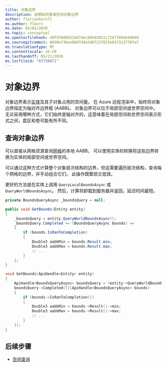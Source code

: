 ```yaml
---
title: 对象边界
description: 说明如何查询空间对象边界
author: florianborn71
ms.author: flborn
ms.date: 02/03/2020
ms.topic: conceptual
ms.openlocfilehash: d9f970d08318d7dec685d3021c72b7f80de90049
ms.sourcegitcommit: 0690ef3bee0b97d4e2d6f237833e6373127707a7
ms.translationtype: MT
ms.contentlocale: zh-CN
ms.lasthandoff: 05/21/2020
ms.locfileid: "83758871"
---
```

# <a name="object-bounds"></a>对象边界

对象边界表示[实体](entities.md)及其子对象占用的空间量。 在 Azure 远程渲染中，始终将对象边界指定为轴对齐边界框 (AABB)。 对象边界可以位于局部空间或世界空间中。 无论采用哪种方式，它们始终是轴对齐的，这意味着在局部空间和世界空间表示形式之间，盘区和卷可能有所不同。

## <a name="querying-object-bounds"></a>查询对象边界

可以直接从网格资源查询[网格](meshes.md)的本地 AABB。 可以使用实体的转换将这些边界转换为实体的局部空间或世界空间。

可以通过这种方式计算整个对象层次结构的边界，但这需要遍历层次结构，查询每个网格的边界，并手动组合它们。 此操作既繁琐又低效。

更好的方法是在实体上调用 `QueryLocalBoundsAsync` 或 `QueryWorldBoundsAsync`。 然后，计算将卸载到服务器并返回，延迟时间最短。

```cs
private BoundsQueryAsync _boundsQuery = null;

public void GetBounds(Entity entity)
{
    _boundsQuery = entity.QueryWorldBoundsAsync();
    _boundsQuery.Completed += (BoundsQueryAsync bounds) =>
    {
        if (bounds.IsRanToCompletion)
        {
            Double3 aabbMin = bounds.Result.min;
            Double3 aabbMax = bounds.Result.max;
            // ...
        }
    };
}
```

```cpp
void GetBounds(ApiHandle<Entity> entity)
{
    ApiHandle<BoundsQueryAsync> boundsQuery = *entity->QueryWorldBoundsAsync();
    boundsQuery->Completed([](ApiHandle<BoundsQueryAsync> bounds)
    {
        if (bounds->IsRanToCompletion())
        {
            Double3 aabbMin = bounds->Result()->min;
            Double3 aabbMax = bounds->Result()->max;
            // ...
        }
    });
}
```

## <a name="next-steps"></a>后续步骤

* [空间查询](../overview/features/spatial-queries.md)
